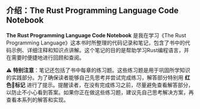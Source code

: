 ## 介绍：**The Rust Programming Language Code Notebook**

**The Rust Programming Language Code Notebook** 是我在学习《The Rust Programming Language》这本书时所整理的代码记录和笔记，包含了书中的代码示例、详细注释和知识点讲解。这个笔记的目的是帮助学习Rust编程语言，并在需要时便捷地进行回顾和查阅。

⚠️ **特别注意**：笔记还包括了书中每章的练习题。这些练习题是用于巩固所学知识的实践部分。为了确保读者能够自己先思考并尝试完成练习，解答部分特别用 **红色🔴标记** 进行了提示。提醒读者，在没有完成练习之前，尽量避免查看解答部分，以防止不小心看到答案。如果你正在做这些练习题，建议先自己思考解决方案，再查看本系列的解答和实现。
